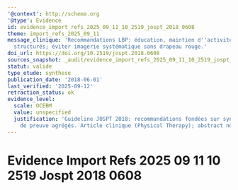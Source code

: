 ```yaml
---
'@context': http://schema.org
'@type': Evidence
id: evidence_import_refs_2025_09_11_10_2519_jospt_2018_0608
theme: import_refs_2025_09_11
message_clinique: 'Recommandations LBP: éducation, maintien d''activité, exercices
  structurés; éviter imagerie systématique sans drapeau rouge.'
doi_url: https://doi.org/10.2519/jospt.2018.0608
sources_snapshot: _audit/evidence_import_refs_2025_09_11_10_2519_jospt_2018_0608.json
statut: valide
type_etude: synthese
publication_date: '2018-06-01'
last_verified: '2025-09-12'
retraction_status: ok
evidence_level:
  scale: OCEBM
  value: unspecified
  justification: 'Guideline JOSPT 2018: recommandations fondées sur synthèses et niveaux
    de preuve agrégés. Article clinique (Physical Therapy); abstract non trouvé (audit).'
---
```

# Evidence Import Refs 2025 09 11 10 2519 Jospt 2018 0608

